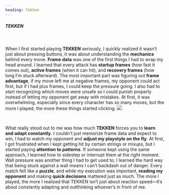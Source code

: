 ```yaml
---
heading: Tekken
---
```


##### TEKKEN

&nbsp;
&nbsp;

<div clasName='paragraphWrapper'>
When I first started playing <b>TEKKEN</b> seriously, I quickly realized it wasn’t just about pressing buttons, it was about understanding the <b>mechanics</b> behind every move. <b>Frame data</b> was one of the first things I had to wrap my head around. I learned that every attack has <b>startup frames</b> (how fast it comes out), <b>active frames</b> (when it can hit), and <b>recovery frames</b> (how long I’m stuck afterward). The most important part was figuring out <b>frame advantage</b>, if my move left me at negative frames, my opponent could act first, but if I had plus frames, I could keep the pressure going. I also had to start recognizing which moves were unsafe so I could punish properly instead of letting my opponent get away with mistakes. At first, it was overwhelming, especially since every character has so many moves, but the more I played, the more these things started clicking.

<Image className='TekkenImage' src='/Tekken.jpg' />

</div>

&nbsp;

<div clasName='paragraphWrapper'>
What really stood out to me was how much <b>TEKKEN</b> forces you to <b>learn and adapt constantly</b>. I couldn’t just memorize frame data and expect to win, I had to watch my opponent and <b>adjust my playstyle on the fly</b>. At first, I got frustrated when I kept getting hit by certain strings or mixups, but I started paying <b>attention to patterns</b>. If someone kept using the same approach, I learned how to sidestep or interrupt them at the right moment. Wall pressure was another thing I had to get used to; I learned the hard way that being stuck against a wall means I can’t backdash out of danger. Every match felt like a <b>puzzle</b>, and while my execution was important, <b>reading my opponent</b> and making <b>quick decisions</b> mattered just as much. The more I played, the more I realized that TEKKEN isn’t just about reaction speed—it’s about constantly adapting and outthinking whoever’s in front of me.
</div>

